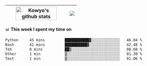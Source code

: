 | <a href="https://github.com/anuraghazra/github-readme-stats"><img width="85%" src="https://github-readme-stats.vercel.app/api?username=kowyo&show_icons=true&hide_border=true&theme=transparent" alt="Kowyo's github stats" /></a> | <a href="https://github.com/anuraghazra/github-readme-stats"><img align="center" src="https://github-readme-stats.vercel.app/api/top-langs/?username=kowyo&exclude_repo=Engineering-Competition-Robot,mobile-robot&hide=c,assembly,shaderlab,hlsl,mathematica,cmake&layout=compact&hide_border=true&theme=transparent" /></a> |
| ------------- | ------------- |

📊 **This week I spent my time on**
<!--START_SECTION:waka-->

```txt
Python     45 mins         ███████████▓░░░░░░░░░░░░░   46.04 %
Bash       41 mins         ██████████▓░░░░░░░░░░░░░░   42.48 %
TeX        8 mins          ██▒░░░░░░░░░░░░░░░░░░░░░░   08.68 %
Other      1 min           ▒░░░░░░░░░░░░░░░░░░░░░░░░   01.30 %
Text       1 min           ▒░░░░░░░░░░░░░░░░░░░░░░░░   01.06 %
```

<!--END_SECTION:waka-->
